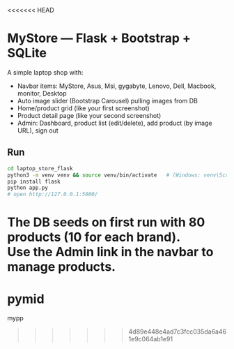 <<<<<<< HEAD

# MyStore — Flask + Bootstrap + SQLite

A simple laptop shop with:
- Navbar items: MyStore, Asus, Msi, gygabyte, Lenovo, Dell, Macbook, monitor, Desktop
- Auto image slider (Bootstrap Carousel) pulling images from DB
- Home/product grid (like your first screenshot)
- Product detail page (like your second screenshot)
- Admin: Dashboard, product list (edit/delete), add product (by image URL), sign out

## Run

```bash
cd laptop_store_flask
python3 -m venv venv && source venv/bin/activate   # (Windows: venv\Scripts\activate)
pip install flask
python app.py
# open http://127.0.0.1:5000/
```

The DB seeds on first run with 80 products (10 for each brand).  
Use the **Admin** link in the navbar to manage products.
=======
# pymid
mypp
>>>>>>> 4d89e448e4ad7c3fcc035da6a461e9c064ab1e91
